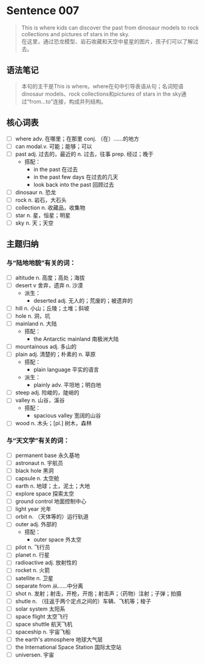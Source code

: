 # Sentence 007

> This is where kids can discover the past from dinosaur models to rock collections and pictures of stars in the sky.  
> 在这里，通过恐龙模型、岩石收藏和天空中星星的图片，孩子们可以了解过去。

## 语法笔记
> 本句的主干是This is where。where在句中引导表语从句；名词短语dinosaur models、rock collections和pictures of stars in the sky通过“from…to”连接，构成并列结构。

## 核心词表

- [ ] where adv. 在哪里；在那里 conj. （在）……的地方
- [ ] can modal.v. 可能；能够；可以
- [ ] past adj. 过去的，最近的 n. 过去，往事 prep. 经过；晚于
  - 搭配：
    - in the past 在过去
    - in the past few days 在过去的几天
    - look back into the past 回顾过去
- [ ] dinosaur n. 恐龙
- [ ] rock n. 岩石，大石头
- [ ] collection n. 收藏品，收集物
- [ ] star n. 星，恒星；明星
- [ ] sky n. 天；天空

## 主题归纳

### 与“陆地地貌”有关的词：

- [ ] altitude n. 高度；高处；海拔
- [ ] desert v 舍弃，遗弃 n. 沙漠
  - 派生：
    - deserted adj. 无人的；荒废的；被遗弃的
- [ ] hill n. 小山；丘陵；土堆；斜坡
- [ ] hole n. 洞，坑
- [ ] mainland n. 大陆
  - 搭配：
    - the Antarctic mainland 南极洲大陆
- [ ] mountainous adj. 多山的
- [ ] plain adj. 清楚的；朴素的 n. 草原
  - 搭配：
    -  plain language 平实的语言
  - 派生：
    - plainly adv. 平坦地；明白地
- [ ] steep adj. 险峻的，陡峭的
- [ ] valley n. 山谷，溪谷
  - 搭配：
    - spacious valley 宽阔的山谷
- [ ] wood n. 木头；[pl.] 树木，森林

### 与“天文学”有关的词：

- [ ] permanent base 永久基地
- [ ] astronaut n. 宇航员
- [ ] black hole 黑洞
- [ ] capsule n. 太空舱
- [ ] earth n. 地球；土，泥土；大地
- [ ] explore space 探索太空
- [ ] ground control 地面控制中心
- [ ] light year 光年
- [ ] orbit n. （天体等的）运行轨道
- [ ] outer adj. 外部的
  - 搭配：
    - outer space 外太空
- [ ] pilot n. 飞行员
- [ ] planet n. 行星
- [ ] radioactive adj. 放射性的
- [ ] rocket n. 火箭
- [ ] satellite n. 卫星
- [ ] separate from 从……中分离
- [ ] shot n. 发射；射击，开枪，开炮；射击声；（药物）注射；子弹；拍摄
- [ ] shutle n. （往返于两个定点之间的）车辆、飞机等；梭子
- [ ] solar system 太阳系
- [ ] space flight 太空飞行
- [ ] space shuttle 航天飞机
- [ ] spaceship n. 宇宙飞船
- [ ] the earth's atmosphere 地球大气层
- [ ] the International Space Station 国际太空站
- [ ] universen. 宇宙